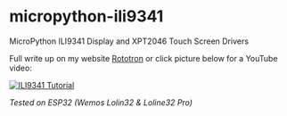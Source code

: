 # micropython-ili9341
MicroPython ILI9341 Display and XPT2046 Touch Screen Drivers

Full write up on my website [Rototron](https://www.rototron.info/projects/esp32-pwned-password-checker/) or click picture below for a YouTube video:

[![ILI9341 Tutorial](https://img.youtube.com/vi/NJuOkSSfgUQ/maxresdefault.jpg)](https://youtu.be/NJuOkSSfgUQ )

_Tested on ESP32 (Wemos Lolin32 & Loline32 Pro)_

